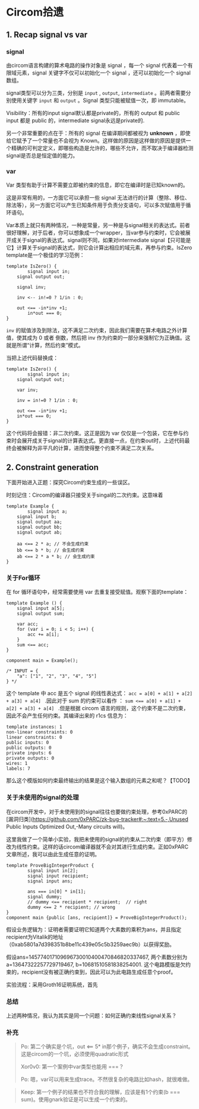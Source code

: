 # Circom拾遗

## 1. Recap signal vs var

### signal

由circom语言构建的算术电路的操作对象是 signal ，每一个 signal 代表着一个有限域元素，signal 关键字不仅可以初始化一个 signal ，还可以初始化一个 signal 数组。

signal类型可以分为三类，分别是 `input` , `output`, `intermediate` 。前两者需要分别使用关键字 `input` 和 `output` 。Signal 类型只能被赋值一次，即 immutable。

Visibility：所有的input signal默认都是private的，所有的 output 和 public input 都是 public 的，intermediate signal永远是private的.

另一个非常重要的点在于：所有的 signal 在编译期间都被视为 **unknown** ，即使给它赋予了一个常量也不会视为 Known。这样做的原因是这样做的原因是提供一个精确的可判定定义，即哪些构造是允许的，哪些不允许，而不取决于编译器检测 signal是否总是恒定值的能力。

### var

Var 类型有助于计算不需要立即被约束的信息，即它在编译时是已知known的。

这是非常有用的，一方面它可以承担一些 signal 无法进行的计算（整除、移位、除法等），另一方面它可以产生已知条件用于负责分支语句，可以多次赋值用于循环语句。

Var本质上就只有两种情况，一种是常量，另一种是与signal相关的表达式。前者很好理解，对于后者，你可以想象成一个wrapper，当var参与约束时，它会被展开成关于signal的表达式。signal则不同，如果对intermediate signal【只可能是它】计算关于signal的表达式，则它会计算出相应的域元素，再参与约束。IsZero template是一个极佳的学习范例：

```circom
template IsZero() {
		signal input in;
  	signal output out;

  	signal inv;

  	inv <-- in!=0 ? 1/in : 0;

  	out <== -in*inv +1;
 		in*out === 0;
}
```

`inv` 的赋值涉及到除法，这不满足二次约束，因此我们需要在算术电路之外计算值，使其成为 0 或者 倒数，然后把 inv 作为约束的一部分来强制它为正确值。这就是所谓“计算，然后约束”模式。

当把上述代码替换成：

```circom
template IsZero() {
		signal input in;
  	signal output out;

  	var inv;

  	inv = in!=0 ? 1/in : 0;

  	out <== -in*inv +1;
  	in*out === 0;
}
```

这个代码将会报错：非二次约束。这正是因为 var 仅仅是一个包装，它在参与约束时会展开成关于signal的计算表达式。更直接一点，在约束out时，上述代码最终会被解释为非平凡的计算，进而使得整个约束不满足二次关系。

## 2. Constraint generation

下面开始进入正题：探究Circom约束生成的一些误区。

时刻记住：Circom的编译器只接受关于singal的二次约束。这意味着

```circom
template Example {
		signal input a;
    signal input b;
    signal output aa;
    signal output bb;
    signal output ab;
    
    aa <== 2 * a; // 不会生成约束
    bb <== b * b; // 会生成约束
    ab <== 2 * a * b; // 会生成约束
}
```

### 关于For循环

在 for 循环语句中，经常需要使用 var 去重复接受赋值。观察下面的template：

```
template Example () {
    signal input a[5];
    signal output sum;
    
    var acc;
    for (var i = 0; i < 5; i++) {
        acc += a[i];
    }
    sum <== acc;
}

component main = Example();

/* INPUT = {
    "a": ["1", "2", "3", "4", "5"]
} */
```

这个 template 中 acc 是五个 signal 的线性表达式： `acc = a[0] + a[1] + a[2] + a[3] + a[4] ` .因此对于 sum 的约束可以看作 ： `sum <== a[0] + a[1] + a[2] + a[3] + a[4] ` .但是根据 circom 语言的规则，这个约束不是二次约束，因此不会产生任何约束。其编译出来的 r1cs 信息为：

```
template instances: 1
non-linear constraints: 0
linear constraints: 0
public inputs: 0
public outputs: 0
private inputs: 6
private outputs: 0
wires: 1
labels: 7
```

那么这个模版如何约束最终输出的结果是这个输入数组的元素之和呢？【TODO】

### 关于未使用的signal的处理

在circom开发中，对于未使用到的signal往往也要做约束处理，参考0xPARC的[漏洞归类](https://github.com/0xPARC/zk-bug-tracker#:~:text=5.-,Unused Public Inputs Optimized Out,-Many circuits will)。

这里我做了一个简单小实验，我把未使用的signal的约束从二次约束（即平方）修改为线性约束。这样的话circom编译器就不会对其进行生成约束。正如0xPARC文章所述，我可以由此生成任意的证明。

```circom
template ProveBigIntegerProduct {
		signal input in[2];
		signal input recipient;
		signal input ans;
		
		ans === in[0] * in[1];
		signal dummy;
		// dummy <== recipient * recipient;  // right
		dummy <== 2 * recipient; // wrong
}
component main {public [ans, recipient]} = ProveBigIntegerProduct();
```

假设业务逻辑为：证明者需要证明它知道两个大素数的乘积为ans，并且指定recipient为Vitalik的地址（0xab5801a7d398351b8be11c439e05c5b3259aec9b）以获得奖励。

假设ans=145774017109696730010400470846820337467, 两个素数分别为a=13647322257729719467, b=10681510581838254001. 这个电路模版是欠约束的，recipient没有被正确约束到，因此可以为此电路生成任意个proof。

实验流程：采用Groth16证明系统，首先

### 总结

上述两种情况，我认为其实是同一个问题：如何正确约束线性signal关系？

### 补充

>  Po: 第二个确实是个坑，out <== 5* in那个例子，确实不会生成constraint。这是circom的一个坑，必须使用quadratic形式
>
> Xor0v0: 第一个案例中var类型也能用 ===？
>
> Po: 嗯，var可以用来生成trace。不然很复杂的电路比如hash，就很难做。

> Keep: 第一个例子的结果也不符合我的理解，应该是有1个约束(b === sum)。使用gnark验证是可以生成一个约束的。